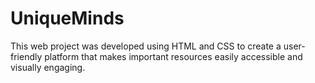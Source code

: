 # UniqueMinds
 This web project was developed using HTML and CSS to create a user-friendly platform that makes important resources easily accessible and visually engaging.
